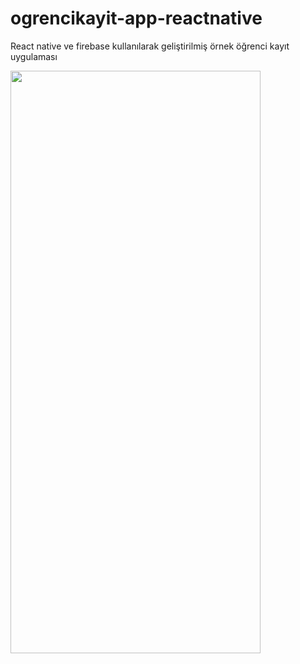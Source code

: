 # ogrencikayit-app-reactnative
React native ve firebase kullanılarak geliştirilmiş örnek öğrenci kayıt uygulaması

<img align="left" width="400" height="932" src="http://barankaraboga.com/wp-content/uploads/2017/10/Screenshot_2017-10-23-11-47-02-231_com.studentproject-e1508753256799.png">
